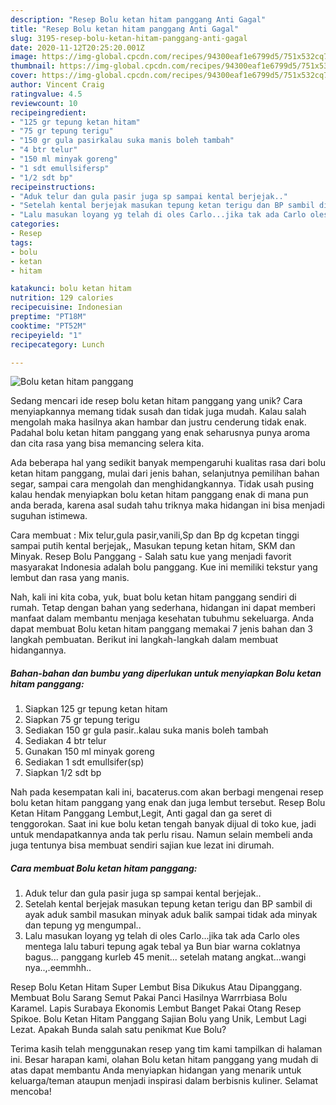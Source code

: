```yaml
---
description: "Resep Bolu ketan hitam panggang Anti Gagal"
title: "Resep Bolu ketan hitam panggang Anti Gagal"
slug: 3195-resep-bolu-ketan-hitam-panggang-anti-gagal
date: 2020-11-12T20:25:20.001Z
image: https://img-global.cpcdn.com/recipes/94300eaf1e6799d5/751x532cq70/bolu-ketan-hitam-panggang-foto-resep-utama.jpg
thumbnail: https://img-global.cpcdn.com/recipes/94300eaf1e6799d5/751x532cq70/bolu-ketan-hitam-panggang-foto-resep-utama.jpg
cover: https://img-global.cpcdn.com/recipes/94300eaf1e6799d5/751x532cq70/bolu-ketan-hitam-panggang-foto-resep-utama.jpg
author: Vincent Craig
ratingvalue: 4.5
reviewcount: 10
recipeingredient:
- "125 gr tepung ketan hitam"
- "75 gr tepung terigu"
- "150 gr gula pasirkalau suka manis boleh tambah"
- "4 btr telur"
- "150 ml minyak goreng"
- "1 sdt emullsifersp"
- "1/2 sdt bp"
recipeinstructions:
- "Aduk telur dan gula pasir juga sp sampai kental berjejak.."
- "Setelah kental berjejak masukan tepung ketan terigu dan BP sambil di ayak aduk sambil masukan minyak aduk balik sampai tidak ada minyak dan tepung yg mengumpal.."
- "Lalu masukan loyang yg telah di oles Carlo...jika tak ada Carlo oles mentega lalu taburi tepung agak tebal ya Bun biar warna coklatnya bagus... panggang kurleb 45 menit... setelah matang angkat...wangi nya..,.eemmhh.."
categories:
- Resep
tags:
- bolu
- ketan
- hitam

katakunci: bolu ketan hitam 
nutrition: 129 calories
recipecuisine: Indonesian
preptime: "PT18M"
cooktime: "PT52M"
recipeyield: "1"
recipecategory: Lunch

---
```



![Bolu ketan hitam panggang](https://img-global.cpcdn.com/recipes/94300eaf1e6799d5/751x532cq70/bolu-ketan-hitam-panggang-foto-resep-utama.jpg)

Sedang mencari ide resep bolu ketan hitam panggang yang unik? Cara menyiapkannya memang tidak susah dan tidak juga mudah. Kalau salah mengolah maka hasilnya akan hambar dan justru cenderung tidak enak. Padahal bolu ketan hitam panggang yang enak seharusnya punya aroma dan cita rasa yang bisa memancing selera kita.

Ada beberapa hal yang sedikit banyak mempengaruhi kualitas rasa dari bolu ketan hitam panggang, mulai dari jenis bahan, selanjutnya pemilihan bahan segar, sampai cara mengolah dan menghidangkannya. Tidak usah pusing kalau hendak menyiapkan bolu ketan hitam panggang enak di mana pun anda berada, karena asal sudah tahu triknya maka hidangan ini bisa menjadi suguhan istimewa.

Cara membuat : Mix telur,gula pasir,vanili,Sp dan Bp dg kcpetan tinggi sampai putih kental berjejak,, Masukan tepung ketan hitam, SKM dan Minyak. Resep Bolu Panggang - Salah satu kue yang menjadi favorit masyarakat Indonesia adalah bolu panggang. Kue ini memiliki tekstur yang lembut dan rasa yang manis.


Nah, kali ini kita coba, yuk, buat bolu ketan hitam panggang sendiri di rumah. Tetap dengan bahan yang sederhana, hidangan ini dapat memberi manfaat dalam membantu menjaga kesehatan tubuhmu sekeluarga. Anda dapat membuat Bolu ketan hitam panggang memakai 7 jenis bahan dan 3 langkah pembuatan. Berikut ini langkah-langkah dalam membuat hidangannya.

<!--inarticleads1-->

##### Bahan-bahan dan bumbu yang diperlukan untuk menyiapkan Bolu ketan hitam panggang:

1. Siapkan 125 gr tepung ketan hitam
1. Siapkan 75 gr tepung terigu
1. Sediakan 150 gr gula pasir..kalau suka manis boleh tambah
1. Sediakan 4 btr telur
1. Gunakan 150 ml minyak goreng
1. Sediakan 1 sdt emullsifer(sp)
1. Siapkan 1/2 sdt bp


Nah pada kesempatan kali ini, bacaterus.com akan berbagi mengenai resep bolu ketan hitam panggang yang enak dan juga lembut tersebut. Resep Bolu Ketan Hitam Panggang Lembut,Legit, Anti gagal dan ga seret di tenggorokan. Saat ini kue bolu ketan tengah banyak dijual di toko kue, jadi untuk mendapatkannya anda tak perlu risau. Namun selain membeli anda juga tentunya bisa membuat sendiri sajian kue lezat ini dirumah. 

<!--inarticleads2-->

##### Cara membuat Bolu ketan hitam panggang:

1. Aduk telur dan gula pasir juga sp sampai kental berjejak..
1. Setelah kental berjejak masukan tepung ketan terigu dan BP sambil di ayak aduk sambil masukan minyak aduk balik sampai tidak ada minyak dan tepung yg mengumpal..
1. Lalu masukan loyang yg telah di oles Carlo...jika tak ada Carlo oles mentega lalu taburi tepung agak tebal ya Bun biar warna coklatnya bagus... panggang kurleb 45 menit... setelah matang angkat...wangi nya..,.eemmhh..


Resep Bolu Ketan Hitam Super Lembut Bisa Dikukus Atau Dipanggang. Membuat Bolu Sarang Semut Pakai Panci Hasilnya Warrrbiasa Bolu Karamel. Lapis Surabaya Ekonomis Lembut Banget Pakai Otang Resep Spikoe. Bolu Ketan Hitam Panggang Sajian Bolu yang Unik, Lembut Lagi Lezat. Apakah Bunda salah satu penikmat Kue Bolu? 

Terima kasih telah menggunakan resep yang tim kami tampilkan di halaman ini. Besar harapan kami, olahan Bolu ketan hitam panggang yang mudah di atas dapat membantu Anda menyiapkan hidangan yang menarik untuk keluarga/teman ataupun menjadi inspirasi dalam berbisnis kuliner. Selamat mencoba!
